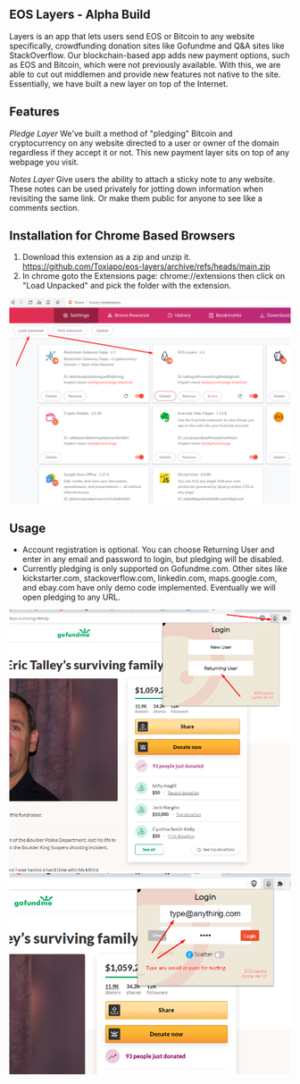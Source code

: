## EOS Layers - Alpha Build

Layers is an app that lets users send EOS or Bitcoin to any website specifically, crowdfunding donation sites like Gofundme and Q&A sites like StackOverflow. Our blockchain-based app adds new payment options, such as EOS and Bitcoin, which were not previously available. With this, we are able to cut out middlemen and provide new features not native to the site. Essentially, we have built a new layer on top of the Internet.

## Features

*Pledge Layer*
We've built a method of "pledging" Bitcoin and cryptocurrency on any website directed to a user or owner of the domain regardless if they accept it or not. This new payment layer sits on top of any webpage you visit.

*Notes Layer*
Give users the ability to attach a sticky note to any website. These notes can be used privately for jotting down information when revisiting the same link. Or make them public for anyone to see like a comments section.


## Installation for Chrome Based Browsers

1. Download this extension as a zip and unzip it. https://github.com/Toxiapo/eos-layers/archive/refs/heads/main.zip
2. In chrome goto the Extensions page: chrome://extensions then click on "Load Unpacked" and pick the folder with the extension.

![](./screenshot1.png)

## Usage

- Account registration is optional. You can choose Returning User and enter in any email and password to login, but pledging will be disabled.
- Currently pledging is only supported on Gofundme.com. Other sites like kickstarter.com, stackoverflow.com, linkedin.com, maps.google.com, and ebay.com have only demo code implemented. Eventually we will open pledging to any URL.

![](./screenshot2.png)
![](./screenshot3.png)
